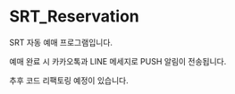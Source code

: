 # SRT_Reservation


SRT 자동 예매 프로그램입니다.

예매 완료 시 카카오톡과 LINE 메세지로 PUSH 알림이 전송됩니다.

추후 코드 리팩토링 예정이 있습니다.
